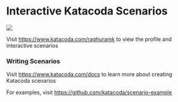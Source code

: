 # Interactive Katacoda Scenarios

[![](http://shields.katacoda.com/katacoda/raghuramk/count.svg)](https://www.katacoda.com/raghuramk "Get your profile on Katacoda.com")

Visit https://www.katacoda.com/raghuramk to view the profile and interactive scenarios

### Writing Scenarios
Visit https://www.katacoda.com/docs to learn more about creating Katacoda scenarios

For examples, visit https://github.com/katacoda/scenario-example
